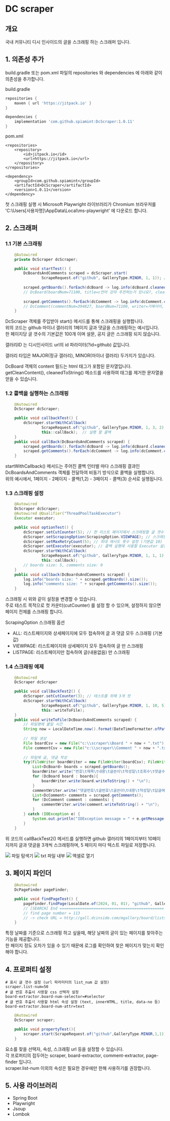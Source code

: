 # DC scraper
## 개요
국내 커뮤니티 디시 인사이드의 글을 스크래핑 하는 스크래퍼 입니다.

## 1. 의존성 추가
build.gradle 또는 pom.xml 파일의 repositories 와 dependencies 에 아래와 같이 의존성을 추가합니다.  

build.gradle
```gradle
repositories {
    maven { url 'https://jitpack.io' } 
}

dependencies {
    implementation 'com.github.spiamint:DcScraper:1.0.11' 
}
```
pom.xml
```maven
<repositories>
    <repository>
        <id>jitpack.io</id>
        <url>https://jitpack.io</url>
    </repository>
</repositories>

<dependency>
    <groupId>com.github.spiamint</groupId>
    <artifactId>DcScraper</artifactId>
    <version>1.0.11</version>
</dependency>
```

첫 스크래핑 실행 시 Microsoft Playwright 라이브러리가 Chromium 브라우저를 'C:\Users\[사용자명]\AppData\Local\ms-playwright' 에 다운로드 합니다.

## 2. 스크래퍼
### 1.1 기본 스크래핑
```java
    @Autowired
    private DcScraper dcScraper;

    public void startTest() {
        DcBoardsAndComments scraped = dcScraper.start(
                ScrapeRequest.of("github", GalleryType.MINOR, 1, 1)); // 갤러리ID, 갤러리 타입, 시작페이지, 끝페이지
        
        scraped.getBoards().forEach(dcBoard -> log.info(dcBoard.cleanedToString())); // 스크래핑 된 글
        // DcBoard(boardNum=71100, title=c언어 강의 추천하는거 있나요?, cleanContent=예시문제 같은것도 있었음 좋겠는데 추천좀 해주세요, writer=거북이이, regDate=2024-10-07T18:50:17, viewCnt=36, commentCnt=4, recommendCnt=0, recommended=false) ... 
        
        scraped.getComments().forEach(dcComment -> log.info(dcComment.cleanedToString())); // 스크래핑 된 댓글
        // DcComment(commentNum=394827, boardNum=71100, writer=거북이이, cleanContent=오 좋아보이네요 ㄱㅅㄱㅅ, regDate=2024-10-07T19:11:22, reply=true, targetNum=394826) ...
    }
```
DcScraper 객체를 주입받아 start() 메서드를 통해 스크래핑을 실행합니다.  
위의 코드는 github 마이너 갤러리의 1페이지 글과 댓글을 스크래핑하는 예시입니다.  
한 페이지당 글 갯수의 기본값은 100개 이며 설문, 공지 글은 스크래핑 되지 않습니다.  
  
갤러리ID 는 디시인사이드 url의 id 파라미터(?id=github) 값입니다.    
  
갤러리 타입은 MAJOR(정규 갤러리), MINOR(마이너 갤러리) 두가지가 있습니다.  
  
DcBoard 객체의 content 필드는 html 태그가 포함된 문자열입니다. getCleanContent(), cleanedToString() 메소드를 사용하여 태그를 제거한 문자열을 얻을 수 있습니다.

### 1.2 콜백을 실행하는 스크래핑
```java
    @Autowired
    DcScraper dcScraper;

    public void callbackTest() {
        dcScraper.startWithCallback(
                ScrapeRequest.of("github", GalleryType.MINOR, 1, 3, 2), // 갤러리ID, 갤러리 타입, 시작페이지, 끝페이지, 콜백 인터벌
                this::callBack);  // 실행 할 콜백
    }
    public void callBack(DcBoardsAndComments scraped) {
        scraped.getBoards().forEach(dcBoard -> log.info(dcBoard.cleanedToString())); // 스크래핑 된 글
        scraped.getComments().forEach(dcComment -> log.info(dcComment.cleanedToString())); // 스크래핑 된 댓글
    }
```
startWithCallback() 메서드는 주어진 콜백 인터벌 마다 스크래핑 결과인 DcBoardsAndComments 객체를 전달하여 비동기 방식으로 콜백을 실행합니다.  
위의 예시에서, 1페이지 - 2페이지 - 콜백(1,2) - 3페이지 - 콜백(3) 순서로 실행됩니다.

### 1.3 스크래핑 설정
```java
    @Autowired
    DcScraper dcScraper;
    @Autowired @Qualifier("ThreadPoolTaskExecutor")
    Executor executor;

    public void optionTest() {
        dcScraper.setCutCounter(5); // 한 리스트 페이지에서 스크래핑할 글 갯수 제한 
        dcScraper.setScrapingOption(ScrapingOption.VIEWPAGE); // 스크래핑 옵션(범위) 설정
        dcScraper.setMaxRetryCount(5); // 최대 재시도 횟수 설정 (기본값 10)
        dcScraper.setExecutor(executor); // 콜백 실행에 사용할 Executor 설정
        dcScraper.startWithCallback(
                ScrapeRequest.of("github", GalleryType.MINOR, 1, 1, 1),
                this::callBack);
        // boards size: 5, comments size: 0
    }
    public void callback(DcBoardsAndComments scraped) {
        log.info("boards size: " + scraped.getBoards().size());
        log.info("comments size: " + scraped.getComments().size());
    }
```
스크래핑 시 위와 같이 설정을 변경할 수 있습니다.  
주로 테스트 목적으로 컷 카운터(cutCounter) 를 설정 할 수 있으며, 설정하지 않으면 페이지 전체를 스크래핑 합니다.

ScrapingOption 스크래핑 옵션
  + ALL: 리스트페이지와 상세페이지에 모두 접속하여 글 과 댓글 모두 스크래핑 (기본값)
  + VIEWPAGE: 리스트페이지와 상세페이지 모두 접속하여 글 만 스크래핑
  + LISTPAGE: 리스트페이지만 접속하여 글(내용없음) 만 스크래핑 

### 1.4 스크래핑 예제
```java
    @Autowired
    DcScraper dcScraper

    public void callBackTest2() {
        dcScraper.setCutCounter(3); // 테스트를 위해 3개 컷
        dcScraper.startWithCallback(
                ScrapeRequest.of("github", GalleryType.MINOR, 1, 10, 5),
                this::writeToFile); 
    }
    public void writeToFile(DcBoardsAndComments scraped) {
        // 파일명에 붙일 시간
        String now = LocalDateTime.now().format(DateTimeFormatter.ofPattern("yyyy-MM-dd HH-mm-ss"));
        
        // 파일 생성
        File boardCsv = new File("c:\\scraper\\Board " + now + ".txt");
        File commentCsv = new File("c:\\scraper\\Comment " + now + ".txt");
        
        // 파일에 글, 댓글 작성
        try(FileWriter boardWriter = new FileWriter(boardCsv); FileWriter commentWriter = new FileWriter(commentCsv)){
            List<DcBoard> boards = scraped.getBoards();
            boardWriter.write("번호\t제목\t내용\t글쓴이\t작성일\t조회수\t댓글수\t추천수\t개념글여부\n"); 
            for (DcBoard board : boards){
                boardWriter.write(board.writeToString() + "\n");
            }
            commentWriter.write("댓글번호\t글번호\t글쓴이\t내용\t작성일\t답글여부\t답글대상 댓글번호\n"); 
            List<DcComment> comments = scraped.getComments();
            for (DcComment comment : comments) {
                commentWriter.write(comment.writeToString() + "\n");
            }
        } catch (IOException e) {
            System.out.println("IOException message = " + e.getMessage());
        }
    }
```
위 코드의 callBackTest2() 메서드를 실행하면 github 갤러리의 1페이지부터 10페이지까지 글과 댓글을 3개씩 스크래핑하며, 5 페이지 마다 텍스트 파일로 저장합니다.  

<img src="https://github.com/user-attachments/assets/61d3b362-b7c5-4896-8594-2044f64b974d">
파일 탐색기
<img src="https://github.com/user-attachments/assets/fc8c1dc6-32a1-4672-90b8-7d17c41d97ce">
txt 파일 내부
<img src="https://github.com/user-attachments/assets/b234d4cc-117f-41ee-a73a-a4905b5625ac">
엑셀로 열기 


## 3. 페이지 파인더 
```java
    @Autowired
    DcPageFinder pageFinder;

    public void findPageTest() {
        pageFinder.findPage(LocalDate.of(2024, 01, 01), "github", GalleryType.MINOR); // 2024년 1월 1일의 github 마이너 갤러리 페이지를 찾음
        // [SEARCH] End ==============================================
        // find page number = 113
        // -> check URL = http://gall.dcinside.com/mgallery/board/lists/?id=github&page=113&list_num=100
    }
```
특정 날짜를 기준으로 스크래핑 하고 싶을때, 해당 날짜의 글이 있는 페이지를 찾아주는 기능을 제공합니다.  
한 페이지 정도 오차가 있을 수 있기 때문에 로그를 확인하여 찾은 페이지가 맞는지 확인해야 합니다.

## 4. 프로퍼티 설정
```properties
# 표시 글 갯수 설정 (url 파라미터의 list_num 값 설정)
scraper.list-num=50
# 글 번호 추출시 사용할 css 선택자 설정
board-extractor.board-num-selector=#selector
# 글 번호 추출시 사용할 html 속성 설정 (text, innerHTML, title, data-no 등)
board-extractor.board-num-attr=text
```
```java
    @Autowired
    DcScraper scraper;

    public void propertyTest(){
        scraper.start(ScrapeRequest.of("github",GalleryType.MINOR,1,1)); // 접속 url = http://gall.dcinside.com/mgallery/board/lists/?id=github&page=1&list_num=50
    }
```
요소를 찾을 선택자, 속성, 스크래핑 url 등을 설정할 수 있습니다.  
각 프로퍼티의 접두어는 scraper, board-extractor, comment-extractor, page-finder 입니다.  
scraper.list-num 이외의 속성은 필요한 경우에만 한해 사용하기를 권장합니다.

## 5. 사용 라이브러리
+ Spring Boot
+ Playwright
+ Jsoup
+ Lombok
